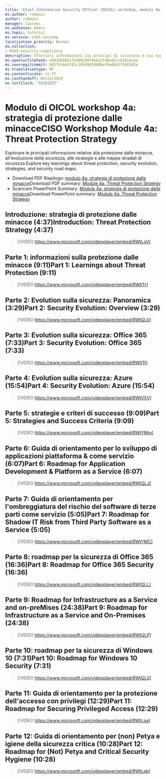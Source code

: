 ```yaml
---
title: 'Chief Information Security Officer (OICOL) workshop, modulo 4a: strategia di protezione dalle minacce'
ms.author: robmazz
author: robmazz
manager: laurawi
ms.audience: Admin
ms.topic: tutorial
ms.service: o365-seccomp
localization_priority: Normal
ms.collection:
- M365-security-compliance
description: Ulteriori informazioni sui principi di sicurezza e sui suggerimenti per modernizzare la sicurezza nell'organizzazione.
ms.openlocfilehash: e9d3d650517e590100f4e812f46e91ccb265dcaa
ms.sourcegitcommit: 0017dc6a5f81c165d9dfd88be39a6bb17856582e
ms.translationtype: MT
ms.contentlocale: it-IT
ms.lasthandoff: 04/23/2019
ms.locfileid: "32243327"
---
```

# <a name="ciso-workshop-module-4a-threat-protection-strategy"></a><span data-ttu-id="b19c6-103">Modulo di OICOL workshop 4a: strategia di protezione dalle minacce</span><span class="sxs-lookup"><span data-stu-id="b19c6-103">CISO Workshop Module 4a: Threat Protection Strategy</span></span>

<span data-ttu-id="b19c6-104">Esplorare le principali informazioni relative alla protezione dalle minacce, all'evoluzione della sicurezza, alle strategie e alle mappe stradali di sicurezza.</span><span class="sxs-lookup"><span data-stu-id="b19c6-104">Explore key learnings about threat protection, security evolution, strategies, and security road maps.</span></span>

- <span data-ttu-id="b19c6-105">Download PDF Riepilogo: [modulo 4a: strategia di protezione dalle minacce](media/ciso-workshop-4a-threat-protection.pdf)</span><span class="sxs-lookup"><span data-stu-id="b19c6-105">Download PDF summary: [Module 4a: Threat Protection Strategy](media/ciso-workshop-4a-threat-protection.pdf)</span></span>
- <span data-ttu-id="b19c6-106">Scaricare PowerPoint Summary: [Module 4a: strategia di protezione dalle minacce](https://docs.microsoft.com/office365/securitycompliance/media/ciso-workshop-4a-threat-protection.pptx)</span><span class="sxs-lookup"><span data-stu-id="b19c6-106">Download PowerPoint summary: [Module 4a: Threat Protection Strategy](https://docs.microsoft.com/office365/securitycompliance/media/ciso-workshop-4a-threat-protection.pptx)</span></span>

## <a name="introduction-threat-protection-strategy-437"></a><span data-ttu-id="b19c6-107">Introduzione: strategia di protezione dalle minacce (4:37)</span><span class="sxs-lookup"><span data-stu-id="b19c6-107">Introduction: Threat Protection Strategy (4:37)</span></span>

> [!VIDEO https://www.microsoft.com/videoplayer/embed/RWtLoV]

## <a name="part-1-learnings-about-threat-protection-911"></a><span data-ttu-id="b19c6-108">Parte 1: informazioni sulla protezione dalle minacce (9:11)</span><span class="sxs-lookup"><span data-stu-id="b19c6-108">Part 1: Learnings about Threat Protection (9:11)</span></span>

> [!VIDEO https://www.microsoft.com/videoplayer/embed/RWtITr]

## <a name="part-2-security-evolution-overview-329"></a><span data-ttu-id="b19c6-109">Parte 2: Evolution sulla sicurezza: Panoramica (3:29)</span><span class="sxs-lookup"><span data-stu-id="b19c6-109">Part 2: Security Evolution: Overview (3:29)</span></span>

> [!VIDEO https://www.microsoft.com/videoplayer/embed/RWtQLb]

## <a name="part-3-security-evolution-office-365-733"></a><span data-ttu-id="b19c6-110">Parte 3: Evolution sulla sicurezza: Office 365 (7:33)</span><span class="sxs-lookup"><span data-stu-id="b19c6-110">Part 3: Security Evolution: Office 365 (7:33)</span></span>

> [!VIDEO https://www.microsoft.com/videoplayer/embed/RWtITt]

## <a name="part-4-security-evolution-azure-1554"></a><span data-ttu-id="b19c6-111">Parte 4: Evolution sulla sicurezza: Azure (15:54)</span><span class="sxs-lookup"><span data-stu-id="b19c6-111">Part 4: Security Evolution: Azure (15:54)</span></span>

> [!VIDEO https://www.microsoft.com/videoplayer/embed/RWtVXV]

## <a name="part-5-strategies-and-success-criteria-909"></a><span data-ttu-id="b19c6-112">Parte 5: strategie e criteri di successo (9:09)</span><span class="sxs-lookup"><span data-stu-id="b19c6-112">Part 5: Strategies and Success Criteria (9:09)</span></span>

> [!VIDEO https://www.microsoft.com/videoplayer/embed/RWtYMm]

## <a name="part-6-roadmap-for-application-development--platform-as-a-service-607"></a><span data-ttu-id="b19c6-113">Parte 6: Guida di orientamento per lo sviluppo di applicazioni piattaforma & come servizio (6:07)</span><span class="sxs-lookup"><span data-stu-id="b19c6-113">Part 6: Roadmap for Application Development & Platform as a Service (6:07)</span></span>

> [!VIDEO https://www.microsoft.com/videoplayer/embed/RWtQLJ]

## <a name="part-7-roadmap-for-shadow-it-risk-from-third-party-software-as-a-service-505"></a><span data-ttu-id="b19c6-114">Parte 7: Guida di orientamento per l'ombreggiatura del rischio del software di terze parti come servizio (5:05)</span><span class="sxs-lookup"><span data-stu-id="b19c6-114">Part 7: Roadmap for Shadow IT Risk from Third Party Software as a Service (5:05)</span></span>

> [!VIDEO https://www.microsoft.com/videoplayer/embed/RWtYMC]

## <a name="part-8-roadmap-for-office-365-security-1636"></a><span data-ttu-id="b19c6-115">Parte 8: roadmap per la sicurezza di Office 365 (16:36)</span><span class="sxs-lookup"><span data-stu-id="b19c6-115">Part 8: Roadmap for Office 365 Security (16:36)</span></span>

> [!VIDEO https://www.microsoft.com/videoplayer/embed/RWtQLL]

## <a name="part-9-roadmap-for-infrastructure-as-a-service-and-on-premises-2438"></a><span data-ttu-id="b19c6-116">Parte 9: Roadmap for Infrastructure as a Service and on-preMises (24:38)</span><span class="sxs-lookup"><span data-stu-id="b19c6-116">Part 9: Roadmap for Infrastructure as a Service and On-Premises (24:38)</span></span>

> [!VIDEO https://www.microsoft.com/videoplayer/embed/RWtQLP]

## <a name="part-10-roadmap-for-windows-10-security-731"></a><span data-ttu-id="b19c6-117">Parte 10: roadmap per la sicurezza di Windows 10 (7:31)</span><span class="sxs-lookup"><span data-stu-id="b19c6-117">Part 10: Roadmap for Windows 10 Security (7:31)</span></span>

> [!VIDEO https://www.microsoft.com/videoplayer/embed/RWtQLS]

## <a name="part-11-roadmap-for-securing-privileged-access-1229"></a><span data-ttu-id="b19c6-118">Parte 11: Guida di orientamento per la protezione dell'accesso con privilegi (12:29)</span><span class="sxs-lookup"><span data-stu-id="b19c6-118">Part 11: Roadmap for Securing Privileged Access (12:29)</span></span>

> [!VIDEO https://www.microsoft.com/videoplayer/embed/RWtLpa]

## <a name="part-12-roadmap-for-not-petya-and-critical-security-hygiene-1028"></a><span data-ttu-id="b19c6-119">Parte 12: Guida di orientamento per (non) Petya e igiene della sicurezza critica (10:28)</span><span class="sxs-lookup"><span data-stu-id="b19c6-119">Part 12: Roadmap for (Not) Petya and Critical Security Hygiene (10:28)</span></span>

> [!VIDEO https://www.microsoft.com/videoplayer/embed/RWtLpb]